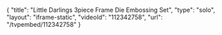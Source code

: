 {
    "title": "Little Darlings 3piece Frame Die   Embossing Set",
    "type": "solo",
    "layout": "iframe-static",
    "videoId": "112342758",
    "url": "\/tvpembed\/112342758"
}